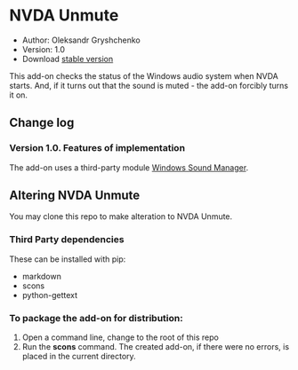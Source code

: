 # NVDA Unmute

* Author: Oleksandr Gryshchenko
* Version: 1.0
* Download [stable version][1]

This add-on checks the status of the Windows audio system when NVDA starts.
And, if it turns out that the sound is muted - the add-on forcibly turns it on.

## Change log

### Version 1.0. Features of implementation
The add-on uses a third-party module [Windows Sound Manager][2].

## Altering NVDA Unmute
You may clone this repo to make alteration to NVDA Unmute.

### Third Party dependencies
These can be installed with pip:
- markdown
- scons
- python-gettext

### To package the add-on for distribution:
1. Open a command line, change to the root of this repo
2. Run the **scons** command. The created add-on, if there were no errors, is placed in the current directory.

[1]: https://github.com/grisov/Unmute/releases/download/v1.0/unmute-1.0.nvda-addon
[2]: https://github.com/Paradoxis/Windows-Sound-Manager

